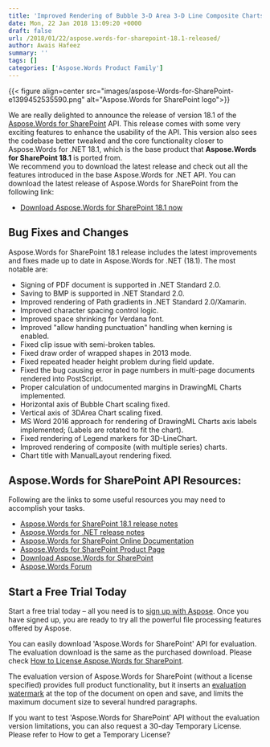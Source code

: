 ```yaml
---
title: 'Improved Rendering of Bubble 3-D Area 3-D Line Composite Charts in Word Documents'
date: Mon, 22 Jan 2018 13:09:20 +0000
draft: false
url: /2018/01/22/aspose.words-for-sharepoint-18.1-released/
author: Awais Hafeez
summary: ''
tags: []
categories: ['Aspose.Words Product Family']
---
```




{{< figure align=center src="images/aspose-Words-for-SharePoint-e1399452535590.png" alt="Aspose.Words for SharePoint logo">}}


We are really delighted to announce the release of version 18.1 of the [Aspose.Words for SharePoint][1] API. This release comes with some very exciting features to enhance the usability of the API. This version also sees the codebase better tweaked and the core functionality closer to Aspose.Words for .NET 18.1, which is the base product that **Aspose.Words for SharePoint 18.1** is ported from.  
We recommend you to download the latest release and check out all the features introduced in the base Aspose.Words for .NET API. You can download the latest release of Aspose.Words for SharePoint from the following link:

*   [Download Aspose.Words for SharePoint 18.1 now][2]

## Bug Fixes and Changes

Aspose.Words for SharePoint 18.1 release includes the latest improvements and fixes made up to date in Aspose.Words for .NET (18.1). The most notable are:

*   Signing of PDF document is supported in .NET Standard 2.0.
*   Saving to BMP is supported in .NET Standard 2.0.
*   Improved rendering of Path gradients in .NET Standard 2.0/Xamarin.
*   Improved character spacing control logic.
*   Improved space shrinking for Verdana font.
*   Improved "allow handing punctuation" handling when kerning is enabled.
*   Fixed clip issue with semi-broken tables.
*   Fixed draw order of wrapped shapes in 2013 mode.
*   Fixed repeated header height problem during field update.
*   Fixed the bug causing error in page numbers in multi-page documents rendered into PostScript.
*   Proper calculation of undocumented margins in DrawingML Charts implemented.
*   Horizontal axis of Bubble Chart scaling fixed.
*   Vertical axis of 3DArea Chart scaling fixed.
*   MS Word 2016 approach for rendering of DrawingML Charts axis labels implemented; (Labels are rotated to fit the chart).
*   Fixed rendering of Legend markers for 3D-LineChart.
*   Improved rendering of composite (with multiple series) charts.
*   Chart title with ManualLayout rendering fixed.

## Aspose.Words for SharePoint API Resources:

Following are the links to some useful resources you may need to accomplish your tasks.

*   [Aspose.Words for SharePoint 18.1 release notes][3]
*   [Aspose.Words for .NET release notes][4]
*   [Aspose.Words for SharePoint Online Documentation][5] 
*   [Aspose.Words for SharePoint Product Page][6]
*   [Download Aspose.Words for SharePoint][7]
*   [Aspose.Words Forum][8]

## Start a Free Trial Today

Start a free trial today – all you need is to [sign up with Aspose][9]. Once you have signed up, you are ready to try all the powerful file processing features offered by Aspose.

You can easily download 'Aspose.Words for SharePoint' API for evaluation. The evaluation download is the same as the purchased download. Please check [How to License Aspose.Words for SharePoint][10].

The evaluation version of Aspose.Words for SharePoint (without a license specified) provides full product functionality, but it inserts an [evaluation watermark][11] at the top of the document on open and save, and limits the maximum document size to several hundred paragraphs.

If you want to test 'Aspose.Words for SharePoint' API without the evaluation version limitations, you can also request a 30-day Temporary License. Please refer to How to get a Temporary License?




[1]: https://products.aspose.com/words/sharepoint
[2]: https://downloads.aspose.com/words/sharepoint/new-releases/aspose.words-for-sharepoint-18.1/
[3]: https://docs.aspose.com/display/wordssharepoint/Aspose.Words+for+SharePoint+18.1+Release+Notes
[4]: https://docs.aspose.com/display/wordsnet/Aspose.Words+for+.NET
[5]: https://docs.aspose.com/display/wordssharepoint
[6]: https://products.aspose.com/words/sharepoint
[7]: https://downloads.aspose.com/words/sharepoint
[8]: https://forum.aspose.com/c/words
[9]: https://www.aspose.com/
[10]: https://docs.aspose.com/display/wordssharepoint/License+Aspose.Words+for+SharePoint
[11]: https://docs.aspose.com/display/wordssharepoint/Evaluate+Aspose.Words+for+SharePoint




